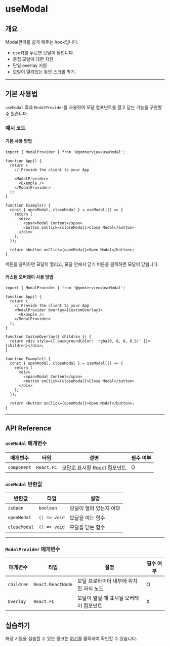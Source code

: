 # useModal

## 개요

Modal관리를 쉽게 해주는 hook입니다.

- esc키를 누르면 모달이 닫힙니다.
- 중첩 모달에 대한 지원
- 단일 overlay 지원
- 모달이 열려있는 동안 스크롤 막기.

---

## 기본 사용법

`useModal` 훅과 `ModalProvider`를 사용하여 모달 컴포넌트를 열고 닫는 기능을 구현할 수 있습니다.

### 예시 코드

#### 기본 사용 방법

```tsx
import { ModalProvider } from '@gomterview/useModal';

function App() {
  return (
    // Provide the client to your App

    <ModalProvider>
      <Example />
    </ModalProvider>
  );
}

function Example() {
  const { openModal, closeModal } = useModal(() => {
    return (
      <div>
        <span>Modal Content</span>
        <button onClick={closeModal}>Close Modal</button>
      </div>
    );
  });

  return <button onClick={openModal}>Open Modal</button>;
}
```

버튼을 클릭하면 모달이 열리고, 모달 안에서 닫기 버튼을 클릭하면 모달이 닫힙니다.

#### 커스텀 오버레이 사용 방법

```tsx
import { ModalProvider } from '@gomterview/useModal';

function App() {
  return (
    // Provide the client to your App
    <ModalProvider Overlay={CustomOverlay}>
      <Example />
    </ModalProvider>
  );
}

function CustomOverlay({ children }) {
  return <div style={{ backgroundColor: 'rgba(0, 0, 0, 0.5)' }}>{children}</div>;
}

function Example() {
  const { openModal, closeModal } = useModal(() => {
    return (
      <div>
        <span>Modal Content</span>
        <button onClick={closeModal}>Close Modal</button>
      </div>
    );
  });

  return <button onClick={openModal}>Open Modal</button>;
}
```

---

## API Reference

### `useModal` 매개변수

| 매개변수    | 타입       | 설명                         | 필수 여부 |
| ----------- | ---------- | ---------------------------- | --------- |
| `component` | `React.FC` | 모달로 표시할 React 컴포넌트 | O         |

### `useModal` 반환값

| 반환값       | 타입         | 설명                    |
| ------------ | ------------ | ----------------------- |
| `isOpen`     | `boolean`    | 모달이 열려 있는지 여부 |
| `openModal`  | `() => void` | 모달을 여는 함수        |
| `closeModal` | `() => void` | 모달을 닫는 함수        |

---

### `ModalProvider` 매개변수

| 매개변수   | 타입              | 설명                                    | 필수 여부 |
| ---------- | ----------------- | --------------------------------------- | --------- |
| `children` | `React.ReactNode` | 모달 프로바이더 내부에 위치한 자식 노드 | O         |
| `Overlay`  | `React.FC`        | 모달이 열릴 때 표시될 오버레이 컴포넌트 | X         |

## 실습하기

해당 기능을 실습할 수 있는 링크는 [여기](https://codesandbox.io/p/sandbox/usemodal-ktv8ws)를 클릭하여 확인할 수 있습니다.
